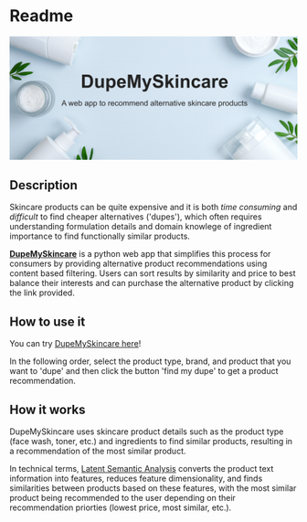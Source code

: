 # Readme

![Test](/app/logo2.jpeg)

## Description

Skincare products can be quite expensive and it is both *time consuming* and *difficult* to find cheaper alternatives ('dupes'), which often requires understanding formulation details and domain knowlege of ingredient importance to find functionally similar products.

[**DupeMySkincare**](https://share.streamlit.io/paulqsims/insight_project/master/app%2Finsight_app.py) is a python web app that simplifies this process for consumers by providing alternative product recommendations using content based filtering. Users can sort results by similarity and price to best balance their interests and can purchase the alternative product by clicking the link provided.

## How to use it

You can try [DupeMySkincare here](https://share.streamlit.io/paulqsims/insight_project/master/app%2Finsight_app.py)!

In the following order, select the product type, brand, and product that you want to 'dupe' and then click the button 'find my dupe' to get a product recommendation.

## How it works

DupeMySkincare uses skincare product details such as the product type (face wash, toner, etc.) and ingredients to find similar products, resulting in a recommendation of the most similar product. 

In technical terms, [Latent Semantic Analysis](https://en.wikipedia.org/wiki/Latent_semantic_analysis) converts the product text information into features, reduces feature dimensionality, and finds similarities between products based on these features, with the most similar product being recommended to the user depending on their recommendation priorties (lowest price, most similar, etc.). 